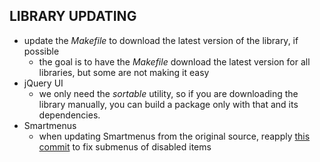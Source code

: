 ## LIBRARY UPDATING
* update the _Makefile_ to download the latest version of the library, if possible
	* the goal is to have the _Makefile_ download the latest version for all libraries, but some are not making it easy
* jQuery UI
	* we only need the _sortable_ utility, so if you are downloading the library manually, you can build a package only with that and its dependencies.
* Smartmenus
	* when updating Smartmenus from the original source, reapply [this commit](https://github.com/fnesveda/smartmenus/commit/6228ad82123247c40df3dc0ee4297ededa49dc7f) to fix submenus of disabled items
